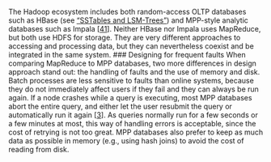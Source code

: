 
The Hadoop ecosystem includes both random-access OLTP databases such as HBase (see
[“SSTables and LSM-Trees”](ch03.html#sec_storage_lsm_trees)) and MPP-style analytic databases such as Impala
[[41](ch10.html#Kornacker2015uv_ch10)]. Neither HBase nor Impala uses
MapReduce, but both use HDFS for storage. They are very different approaches to accessing and
processing data, but they can nevertheless coexist and be integrated in the same system. ### Designing for frequent faults 
When comparing MapReduce to MPP databases, two more differences in design approach stand out: the
handling of faults and the use of memory and disk. Batch processes are less sensitive to faults
than online systems, because they do not immediately affect users if they fail and they can always
be run again. If a node crashes while a query is executing, most MPP databases abort the entire query, and
either let the user resubmit the query or automatically run it again
[[3](ch10.html#Babu2013gm_ch10)]. As queries normally run for a few
seconds or a few minutes at most, this way of handling errors is acceptable, since the cost of
retrying is not too great.  MPP databases also prefer to keep as much data as possible in memory
(e.g., using hash joins) to avoid the cost of reading from disk.